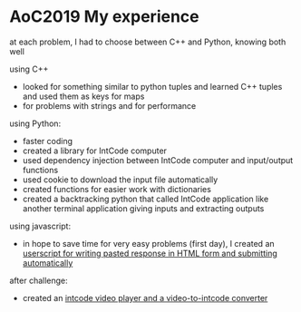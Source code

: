 # AoC2019 My experience


at each problem, I had to choose between C++ and Python, knowing both well

using C++
 -	looked for something similar to python tuples and learned C++ tuples and used them as keys for maps
 -	for problems with strings and for performance
 
using Python:
 -	faster coding
 -	created a library for IntCode computer
 -	used dependency injection between IntCode computer and input/output functions
 -	used cookie to download the input file automatically
 -	created functions for easier work with dictionaries
 -	created a backtracking python that called IntCode application like another terminal application giving inputs and extracting outputs

using javascript:
 -	in hope to save time for very easy problems (first day), I created an [userscript for writing pasted response in HTML form and submitting automatically](https://gist.github.com/petreleon/d65efdc58e9948721b79e2aff4d282a0)

after challenge:
 -	created an [intcode video player and a video-to-intcode converter](https://gist.github.com/petreleon/a599862289ac50cee0fd04a8e59c2e5c)

